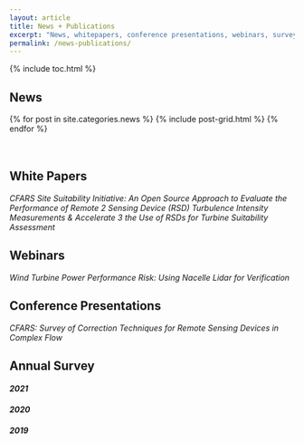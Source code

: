 ```yaml
---
layout: article
title: News + Publications
excerpt: "News, whitepapers, conference presentations, webinars, surveys, and more"
permalink: /news-publications/
---
```


{% include toc.html %}

## News

<div class="tiles">
{% for post in site.categories.news %}
  {% include post-grid.html %}
{% endfor %}
</div><!-- /.tiles -->
<br/><br/>

## White Papers
*CFARS Site Suitability Initiative: An Open Source Approach to Evaluate the Performance of Remote 2 Sensing Device (RSD) Turbulence Intensity Measurements & Accelerate 3 the Use of RSDs for Turbine Suitability Assessment*

## Webinars
*Wind Turbine Power Performance Risk: Using Nacelle Lidar for Verification*

## Conference Presentations
*CFARS: Survey of Correction Techniques for Remote Sensing Devices in Complex Flow*

## Annual Survey

#### *2021*
#### *2020*
#### *2019*